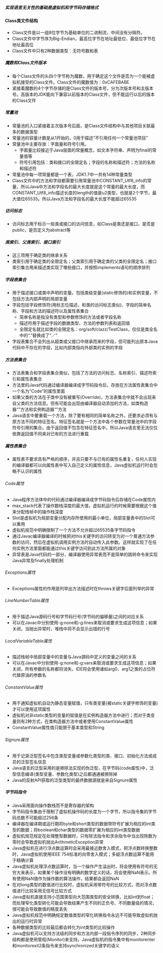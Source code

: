 ##### 实现语言无关性的基础是虚拟机和字节码存储格式
#### Class类文件结构
- Class文件是以一组8位字节为基础单位的二进制流，中间没有分隔符。
- Class文件中字节序为Big-Endian，最高位字节在地址最低位、最低位字节在地址最高位
- Class文件中只有2种数据类型：无符号数和表
##### 魔数和Class文件版本
- 每个Class文件的头四个字节称为魔数，用于确定这个文件是否为一个能被虚拟机接受的Class文件。Class文件的魔数值为：0xCAFEBABE
- 紧接着魔数的4个字节存储的是Class文件的版本号，分为次版本号和主版本号。高版本的JDK能向下兼容以前版本的Class文件，但不能运行以后的版本的Class文件
##### 常量池
- 常量池的入口紧接着主次版本号后面，是Class文件结构中与其他项目关联最多的数据类型
- 常量池的容量计数是从1开始的，0用于描述“不引用任何一个常量池项目”
- 常量池中主要存放：字面量和符号引用。
    * 字面量比较接近于Java层面的常量概念，如文本字符串、声明为final的常量值等
    * 符号引用包括：类和接口的全限定名；字段的名称和描述符；方法的名称和描述符
- 常量池中每一项常量都是一个表，JDK1.7中一共有14种常量类型
- Class文件中的方法和字段都需要引用常量池中CONSTANT_Utf8_info的常量，所以Java中方法和字段名的最大长度就是这个常量的最大长度，而CONSTANT_Utf8_info描述长度的length的值是u2类型，也就是2个字节，最大值位65535。所以Java方法和字段名的最大长度不能超过65535
##### 访问标志
- 访问标志用于标示一些类或接口的访问信息，如Class是类还是接口，是否是public，是否定义为abstract等
##### 类索引、父类索引、接口索引
- 这三项用于确定类的继承关系
- 类索引用于确定类的全限定名；父类索引用于确定类的父类的全限定名；接口索引集合用来描述类实现了哪些接口，并按照implements语句的顺序排列
##### 字段表集合
- 用于描述接口或类中声明的变量。包括类级变量(static修饰的)和实例变量，不包括方法内部声明的局部变量
- 字段包括字段修饰符(用标志位描述，和类的访问标志类似)、字段的简单名称、字段和方法的描述符以及属性表集合
    * 简单名称是指没有类型和参数修饰的方法或者字段名称
    * 描述符用于描述字段的数据类型、方法的参数列表和返回值
    * 全限定名就比如类的全限定名：org/soft/clazz/TestClass，仅仅是类全名中的“.”替换成了“／”
- 字段表集合不会列出从超类或父接口中继承而来的字段，但可能列出原本Java代码中不存在的字段，比如内部类指向外部类的实例的字段
##### 方法表集合
- 方法表集合和字段表集合类似，包括了方法的访问标志、名称索引、描述符索引和属性表集合
- 方法里的Java代码通过编译器编译成字节码指令后，存放在方法属性表集合中一个名为“Code”的属性里面
- 如果父类的方法在子类中没有被重写(Override)，方法表集合中就不会出现来自父类的方法信息。但有可能会出现由编译器自动添加的方法，如类构造器“<clinit>”方法和实例构造器“<init>”方法
- Java语言中要重载一个方法，除了要有相同的简单名称之外，还要求必须有与原方法不同的特征签名。特征签名就是一个方法中各个参数在常量池中的字段符号引用的集合。由于返回值不包含在特征签名中，所以Java语言里无法仅仅依靠返回值不同来对已有的方法进行重载
##### 属性表集合
- 属性表不要求具有严格的顺序，并且只要不与已有的属性名重复，任何人实现的编译器都可以向属性表中写入自己定义的属性信息，Java虚拟机运行时会忽略不认识的属性
###### Code属性
- Java程序方法体中的代码通过编译器编译成字节码指令后存储在Code属性内
- max_stack代表了操作数栈深度的最大值，虚拟机运行的时候需要根据这个值来分配栈帧中的操作栈深度
- Slot是虚拟机为局部变量分配内存所使用的最小单位，局部变量表中的Slot可以重用
- 虚拟机规范中明确限制了一个方法不允许超过65535条字节码指令
- 通过Javac编译器编译的时候把对this关键字的访问转变为对一个普通方法参数的访问，然后在虚拟机调用实例方法时自动传入此参数。这样就实现了在任何实例方法里面都能通过this关键字访问到此方法所属的对象
- 异常表是Java代码的一部分，编译器使用异常表而不是简单的跳转命令来实现Java异常及finally处理机制
###### Exceptions属性
- Exceptions属性的作用是列举出方法描述时在throws关键字后面列举的异常
###### LineNumberTable属性
- 用于描述Java源码行号和字节码行号(字节码的偏移量)之间的对应关系
- 可以在Javac中分别使用-g:none和-g:lines来取消或要求生成这项信息；如果关闭，当抛出异常时，堆栈中将不会显示出错的行号
###### LocalVariableTable属性
- 描述栈帧中局部变量中的变量与Java源码中定义的变量之间的关系
- 可以在Javac中分别使用-g:none和-g:vars来取消或要求生成这项信息；如果关闭，所有参数的名称都将消失，IDE将会使用诸如arg0、arg1之类的占位符代替原油的参数名
###### ConstantValue属性
- 用于通知虚拟机自动为静态变量赋值，只有类变量(被static关键字修饰的变量)才可以使用这项属性
- 虚拟机对非static类型的变量的赋值是在实例构造器<init>方法中进行；而对于类变量则有2种方式，在类构造器<clinit>方法中或者使用ConstantValue属性
- ConstantValue属性值只能限于基本类型和String
###### Signure属性
- 用于记录泛型签名中包含类型变量或参数化类型的类、接口、初始化方法或成员的泛型签名信息
- Java语言的泛型采用的是擦除法实现的伪泛型，在字节码(code属性)中，泛型信息编译(类型变量、参数化类型)之后都通通被擦除掉
- Java的反射API获取的泛型类型的最终数据源就是来自Signure属性
##### 字节码指令
- Java采用面向操作数栈而不是寄存器的架构
- 字节码指令集由于限制了虚拟机操作码的长度为一个字节，所以指令集的字节码总数不可能超过256条
- 编译器在编译期或运行期将byte和short类型的数据带符号扩展为相应的int类型的数据；将boolean和char类型的数据零扩展为相应的int类型数据
- 虚拟机规范规定在处理整型数据时，只有除法指令和求余指令中当出现除数为零时会导致虚拟机抛出ArithmeticException异常
- Java虚拟机在进行浮点数运算时会采用最接近数舍入模式，把浮点数转换整数时，Java虚拟机使用IEEE 754标准的向零舍入模式；多疑浮点数运算不能用于精确计算
- Java虚拟机处理浮点数运算时，当一个操作产生溢出时，将会使用有符号的无穷大来表示，如果某个操作没有明确的数学定义的话，将会使用NaN表示。所有使用NaN值作为操作数的算法操作，结果都会返回NaN
- 在对long类型的数值进行比较时，虚拟机采用带符号的比较方式，而对浮点数值进行比较采用无信号比较方式
- Java虚拟机直接支持小范围类型向大范围类型的安全转换，比如int到float；而处理窄化类型转化可能会导致结果产生不同的正负号、不同数量级的情况，很可能会导致数值的精度丢失
- Java虚拟机规范中明确规定数值类型的窄化转换指令永远不可能导致虚拟机抛出的运行时异常
- 各种数据类型的比较最后都会转化为int类型的比较操作
- Java虚拟机可以支持方法级的同步和方法内部一段指令序列的同步，2种同步结构都是使用管程(Monitor)来支持。Java虚拟机的指令集中有monitorenter和monitorexit2条指令来支持synchronized关键字的语义
